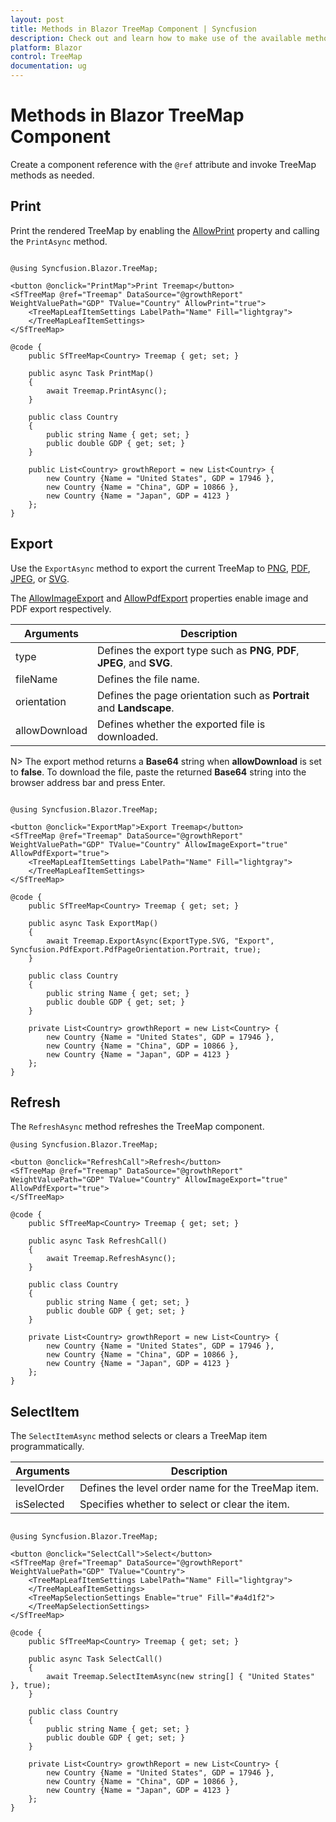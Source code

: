 ```yaml
---
layout: post
title: Methods in Blazor TreeMap Component | Syncfusion
description: Check out and learn how to make use of the available methods in the Syncfusion Blazor TreeMap component.
platform: Blazor
control: TreeMap
documentation: ug
---
```


# Methods in Blazor TreeMap Component

Create a component reference with the `@ref` attribute and invoke TreeMap methods as needed.

## Print

Print the rendered TreeMap by enabling the [AllowPrint](https://help.syncfusion.com/cr/blazor/Syncfusion.Blazor.TreeMap.SfTreeMap-1.html#Syncfusion_Blazor_TreeMap_SfTreeMap_1_AllowPrint) property and calling the `PrintAsync` method.

```cshtml

@using Syncfusion.Blazor.TreeMap;

<button @onclick="PrintMap">Print Treemap</button>
<SfTreeMap @ref="Treemap" DataSource="@growthReport" WeightValuePath="GDP" TValue="Country" AllowPrint="true">
    <TreeMapLeafItemSettings LabelPath="Name" Fill="lightgray">
    </TreeMapLeafItemSettings>
</SfTreeMap>

@code {
    public SfTreeMap<Country> Treemap { get; set; }

    public async Task PrintMap()
    {
        await Treemap.PrintAsync();
    }

    public class Country
    {
        public string Name { get; set; }
        public double GDP { get; set; }
    }

    public List<Country> growthReport = new List<Country> {
        new Country {Name = "United States", GDP = 17946 },
        new Country {Name = "China", GDP = 10866 },
        new Country {Name = "Japan", GDP = 4123 }
    };
}

```

## Export

Use the `ExportAsync` method to export the current TreeMap to [PNG](https://help.syncfusion.com/cr/blazor/Syncfusion.Blazor.TreeMap.ExportType.html#Syncfusion_Blazor_TreeMap_ExportType_PNG), [PDF](https://help.syncfusion.com/cr/blazor/Syncfusion.Blazor.TreeMap.ExportType.html#Syncfusion_Blazor_TreeMap_ExportType_PDF), [JPEG](https://help.syncfusion.com/cr/blazor/Syncfusion.Blazor.TreeMap.ExportType.html#Syncfusion_Blazor_TreeMap_ExportType_JPEG), or [SVG](https://help.syncfusion.com/cr/blazor/Syncfusion.Blazor.TreeMap.ExportType.html#Syncfusion_Blazor_TreeMap_ExportType_SVG).

The [AllowImageExport](https://help.syncfusion.com/cr/blazor/Syncfusion.Blazor.TreeMap.SfTreeMap-1.html#Syncfusion_Blazor_TreeMap_SfTreeMap_1_AllowImageExport) and [AllowPdfExport](https://help.syncfusion.com/cr/blazor/Syncfusion.Blazor.TreeMap.SfTreeMap-1.html#Syncfusion_Blazor_TreeMap_SfTreeMap_1_AllowPdfExport) properties enable image and PDF export respectively.

| Arguments   | Description                                                                 |
|-------------|-----------------------------------------------------------------------------|
| type        | Defines the export type such as **PNG**, **PDF**, **JPEG**, and **SVG**.    |
| fileName    | Defines the file name.                                                      |
| orientation | Defines the page orientation such as **Portrait** and **Landscape**.        |
| allowDownload | Defines whether the exported file is downloaded.                          |

N> The export method returns a **Base64** string when **allowDownload** is set to **false**. To download the file, paste the returned **Base64** string into the browser address bar and press Enter.

```cshtml

@using Syncfusion.Blazor.TreeMap;

<button @onclick="ExportMap">Export Treemap</button>
<SfTreeMap @ref="Treemap" DataSource="@growthReport" WeightValuePath="GDP" TValue="Country" AllowImageExport="true" AllowPdfExport="true">
    <TreeMapLeafItemSettings LabelPath="Name" Fill="lightgray">
    </TreeMapLeafItemSettings>
</SfTreeMap>

@code {
    public SfTreeMap<Country> Treemap { get; set; }

    public async Task ExportMap()
    {
        await Treemap.ExportAsync(ExportType.SVG, "Export", Syncfusion.PdfExport.PdfPageOrientation.Portrait, true);
    }

    public class Country
    {
        public string Name { get; set; }
        public double GDP { get; set; }
    }

    private List<Country> growthReport = new List<Country> {
        new Country {Name = "United States", GDP = 17946 },
        new Country {Name = "China", GDP = 10866 },
        new Country {Name = "Japan", GDP = 4123 }
    };
}

```

## Refresh

The `RefreshAsync` method refreshes the TreeMap component.

```cshtml
@using Syncfusion.Blazor.TreeMap;

<button @onclick="RefreshCall">Refresh</button>
<SfTreeMap @ref="Treemap" DataSource="@growthReport" WeightValuePath="GDP" TValue="Country" AllowImageExport="true" AllowPdfExport="true">
</SfTreeMap>

@code {
    public SfTreeMap<Country> Treemap { get; set; }

    public async Task RefreshCall()
    {
        await Treemap.RefreshAsync();
    }

    public class Country
    {
        public string Name { get; set; }
        public double GDP { get; set; }
    }

    private List<Country> growthReport = new List<Country> {
        new Country {Name = "United States", GDP = 17946 },
        new Country {Name = "China", GDP = 10866 },
        new Country {Name = "Japan", GDP = 4123 }
    };
}

```

## SelectItem

The `SelectItemAsync` method selects or clears a TreeMap item programmatically.

| Arguments  | Description                                               |
|------------|-----------------------------------------------------------|
| levelOrder | Defines the level order name for the TreeMap item.        |
| isSelected | Specifies whether to select or clear the item.            |

```cshtml

@using Syncfusion.Blazor.TreeMap;

<button @onclick="SelectCall">Select</button>
<SfTreeMap @ref="Treemap" DataSource="@growthReport" WeightValuePath="GDP" TValue="Country">
    <TreeMapLeafItemSettings LabelPath="Name" Fill="lightgray">
    </TreeMapLeafItemSettings>
    <TreeMapSelectionSettings Enable="true" Fill="#a4d1f2">
    </TreeMapSelectionSettings>
</SfTreeMap>

@code {
    public SfTreeMap<Country> Treemap { get; set; }

    public async Task SelectCall()
    {
        await Treemap.SelectItemAsync(new string[] { "United States" }, true);
    }

    public class Country
    {
        public string Name { get; set; }
        public double GDP { get; set; }
    }

    private List<Country> growthReport = new List<Country> {
        new Country {Name = "United States", GDP = 17946 },
        new Country {Name = "China", GDP = 10866 },
        new Country {Name = "Japan", GDP = 4123 }
    };
}

```